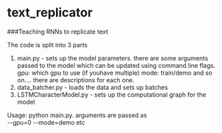 # text_replicator
###Teaching RNNs to replicate text

The code is split into 3 parts <br>
1. main.py - sets up the model parameters. there are some arguments passed to the model which can be updated using command line flags.<br>
gpu: which gpu to use (if youhave multiple)
mode: train/demo
and so on.... there are descriptions for each one.
2. data_batcher.py - loads the data and sets up batches
3. LSTMCharacterModel.py - sets up the computational graph for the model

Usage: python main.py. arguments are passed as <br>
--gpu=0 --mode=demo etc
